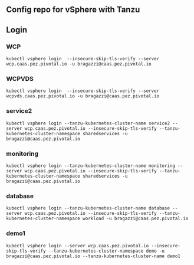 ## Config repo for vSphere with Tanzu

## Login

### WCP
    kubectl vsphere login  --insecure-skip-tls-verify --server wcp.caas.pez.pivotal.io -u bragazzi@caas.pez.pivotal.io

### WCPVDS
    kubectl vsphere login  --insecure-skip-tls-verify --server wcpvds.caas.pez.pivotal.io -u bragazzi@caas.pez.pivotal.io    

### service2
    kubectl vsphere login --tanzu-kubernetes-cluster-name service2 --server wcp.caas.pez.pivotal.io --insecure-skip-tls-verify --tanzu-kubernetes-cluster-namespace sharedservices -u bragazzi@caas.pez.pivotal.io

### monitoring
    kubectl vsphere login --tanzu-kubernetes-cluster-name monitoring --server wcp.caas.pez.pivotal.io --insecure-skip-tls-verify --tanzu-kubernetes-cluster-namespace sharedservices -u bragazzi@caas.pez.pivotal.io

### database
    kubectl vsphere login --tanzu-kubernetes-cluster-name database --server wcp.caas.pez.pivotal.io --insecure-skip-tls-verify --tanzu-kubernetes-cluster-namespace workload -u bragazzi@caas.pez.pivotal.io

### demo1
    kubectl vsphere login --server wcp.caas.pez.pivotal.io --insecure-skip-tls-verify --tanzu-kubernetes-cluster-namespace demo -u bragazzi@caas.pez.pivotal.io --tanzu-kubernetes-cluster-name demo1
